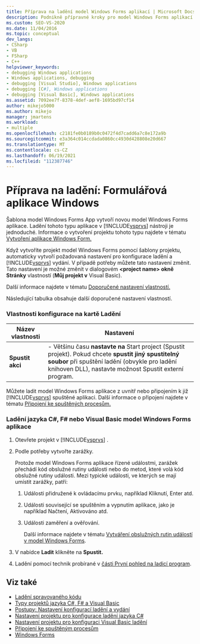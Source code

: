 ```yaml
---
title: Příprava na ladění model Windows Forms aplikací | Microsoft Docs
description: Podnikně přípravné kroky pro model Windows Forms aplikací vytvořených šablonou projektu model Windows Forms v Visual Studio.
ms.custom: SEO-VS-2020
ms.date: 11/04/2016
ms.topic: conceptual
dev_langs:
- CSharp
- VB
- FSharp
- C++
helpviewer_keywords:
- debugging Windows applications
- Windows applications, debugging
- debugging [Visual Studio], Windows applications
- debugging [C#], Windows applications
- debugging [Visual Basic], Windows applications
ms.assetid: 7092ee7f-8378-4def-aef8-1695bd97cf14
author: mikejo5000
ms.author: mikejo
manager: jmartens
ms.workload:
- multiple
ms.openlocfilehash: c2181fe0b0189b0c0472f4d7cadd6a7c8e172a9b
ms.sourcegitcommit: e3a364c014ccdada0860cc4930d428808e20d667
ms.translationtype: MT
ms.contentlocale: cs-CZ
ms.lasthandoff: 06/19/2021
ms.locfileid: "112387746"
---
```

# <a name="debugging-preparation-windows-forms-applications"></a>Příprava na ladění: Formulářová aplikace Windows

Šablona model Windows Forms App vytvoří novou model Windows Forms aplikace. Ladění tohoto typu aplikace v [!INCLUDE[vsprvs](../code-quality/includes/vsprvs_md.md)] nástroji je jednoduché. Informace o vytvoření projektu tohoto typu najdete v tématu [Vytvoření aplikace Windows Form.](../ide/create-csharp-winform-visual-studio.md)

 Když vytvoříte projekt model Windows Forms pomocí šablony projektu, automaticky vytvoří požadovaná nastavení pro konfigurace ladění a [!INCLUDE[vsprvs](../code-quality/includes/vsprvs_md.md)] vydání. V případě potřeby můžete tato nastavení změnit. Tato nastavení je možné změnit v dialogovém **\<project name> okně Stránky** vlastností (**Můj projekt v** Visual Basic).

 Další informace najdete v tématu [Doporučené nastavení vlastností.](../debugger/managed-debugging-recommended-property-settings.md)

 Následující tabulka obsahuje další doporučené nastavení vlastností.

### <a name="configuration-properties-in-debug-tab"></a>Vlastnosti konfigurace na kartě Ladění

|**Název vlastnosti**|**Nastavení**|
|-----------------------|-----------------|
|**Spustit akci**|- Většinu času **nastavte na** Start project (Spustit projekt). Pokud chcete **spustit jiný spustitelný soubor** při spuštění ladění (obvykle pro ladění knihoven DLL), nastavte možnost Spustit externí program.|

 Můžete ladit model Windows Forms aplikace z uvnitř nebo připojením k již [!INCLUDE[vsprvs](../code-quality/includes/vsprvs_md.md)] spuštěné aplikaci. Další informace o připojení najdete v tématu [Připojení ke spuštěných procesům.](../debugger/attach-to-running-processes-with-the-visual-studio-debugger.md)

### <a name="to-debug-a-c-f-or-visual-basic-windows-forms-application"></a>Ladění jazyka C#, F# nebo Visual Basic model Windows Forms aplikace

1. Otevřete projekt v [!INCLUDE[vsprvs](../code-quality/includes/vsprvs_md.md)] .

2. Podle potřeby vytvořte zarážky.

    Protože model Windows Forms aplikace řízené událostmi, zarážek přechádí kód obslužné rutiny události nebo do metod, které volá kód obslužné rutiny události. Mezi typické události, ve kterých se mají umístit zarážky, patří:

   1. Události přidružené k ovládacímu prvku, například Kliknutí, Enter atd.

   2. Události související se spuštěním a vypnutím aplikace, jako je například Načtení, Aktivováno atd.

   3. Události zaměření a ověřování.

      Další informace najdete v tématu [Vytváření obslužných rutin událostí v model Windows Forms](/dotnet/framework/winforms/creating-event-handlers-in-windows-forms).

3. V nabídce **Ladit** klikněte na **Spustit.**

4. Ladění pomocí technik probírané v [části První pohled na ladicí program](../debugger/debugger-feature-tour.md).

## <a name="see-also"></a>Viz také
- [Ladění spravovaného kódu](../debugger/debugging-managed-code.md)
- [Typy projektů jazyka C#, F# a Visual Basic](../debugger/debugging-preparation-csharp-f-hash-and-visual-basic-project-types.md)
- [Postupy: Nastavení konfigurací ladění a vydání](../debugger/how-to-set-debug-and-release-configurations.md)
- [Nastavení projektu pro konfigurace ladění jazyka C#](../debugger/project-settings-for-csharp-debug-configurations.md)
- [Nastavení projektu pro konfiguraci Visual Basic ladění](../debugger/project-settings-for-a-visual-basic-debug-configuration.md)
- [Připojení ke spuštěným procesům](../debugger/attach-to-running-processes-with-the-visual-studio-debugger.md)
- [Windows Forms](/dotnet/framework/winforms/index)